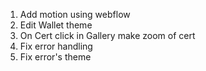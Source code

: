 1. Add motion using webflow
2. Edit Wallet theme
3. On Cert click in Gallery make zoom of cert
4. Fix error handling
5. Fix error's theme
